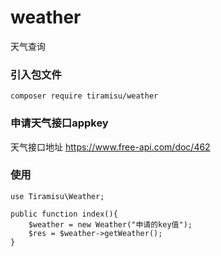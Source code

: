 # weather
天气查询

### 引入包文件
```
composer require tiramisu/weather
```

### 申请天气接口appkey

天气接口地址  https://www.free-api.com/doc/462

### 使用

```
use Tiramisu\Weather;

public function index(){
    $weather = new Weather("申请的key值");
    $res = $weather->getWeather();
}
```